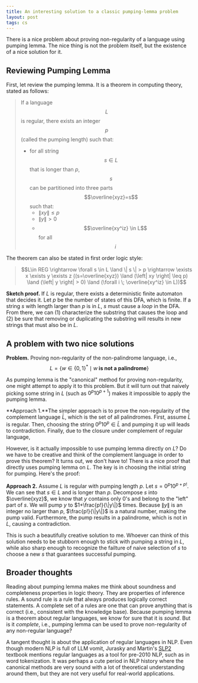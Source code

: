 ```yaml
---
title: An interesting solution to a classic pumping-lemma problem
layout: post
tags: cs
---
```


There is a nice problem about proving non-regularity of a language using pumping lemma. The nice thing is not the problem itself, but the existence of a nice solution for it. 

## Reviewing Pumping Lemma

First, let review the pumping lemma. It is a theorem in computing theory, stated as follows:

> If a language $$L$$ is regular, there exists an integer $$p$$ (called the pumping length) such that:
> - for all string $$s \in L$$ that is longer than $p$, $$s$$ can be partitioned into three parts $$\overline{xyz}=s$$ such that:
>     - $\| xy \| \leq p$
>     - $\| y \| > 0$
>     - $$\overline{xy^iz} \in L$$ for all $$i$$

The theorem can also be stated in first order logic style:

> $$L\in REG \rightarrow \forall s \in L \land \| s \| > p \rightarrow \exists x \exists y \exists z ((s=\overline{xyz}) \land (\left| xy \right| \leq p) \land (\left| y \right| > 0) \land (\forall i \; \overline{xy^iz} \in L))$$

**Sketch proof.** If $L$ is regular, there exists a deterministic finite automaton that decides it. Let $p$ be the number of states of this DFA, which is finite. If a string $s$ with length larger than $p$ is in $L$, $s$ must cause a *loop* in the DFA. From there, we can (1) characterize the substring that causes the loop and (2) be sure that removing or duplicating the substring will results in new strings that must also be in $L$.


## A problem with two nice solutions

**Problem.** Proving non-regularity of the non-palindrome language, i.e., $$L = \{w \in \{0,1\}^* \mid w \textbf{ is not a palindrome}\}$$

As pumping lemma is the "canonical" method for proving non-regularity, one might attempt to apply it to this problem. But it will turn out that naively picking some string in $L$ (such as $0^p10^{p+1}$) makes it impossible to apply the pumping lemma.

**Approach 1.**The simpler approach is to prove the non-regularity of the complement language $\bar{L}$, which is the set of all palindromes. First, assume $\bar{L}$ is regular. Then, choosing the string $0^p10^p \in \bar{L}$ and pumping it up will leads to contradiction. Finally, due to the closure under complement of regular language, 

However, is it actually impossible to use pumping lemma directly on $L$? Do we have to be creative and think of the complement language in order to prove this theorem? It turns out, we don't have to! There is a nice proof that directly uses pumping lemma on $L$. The key is in choosing the initial string for pumping. Here's the proof:

**Approach 2.** Assume $L$ is regular with pumping length $p$. Let $s = 0^p10^{p+p!}$. We can see that $s \in L$ and is longer than $p$. Decompose $s$ into $\overline{xyz}$, we know that $y$ contains only 0's and belong to the "left" part of $s$. We will pump $y$ to $1+\frac{p!}{\|y\|}$ times. Because $\|y\|$ is an integer no larger than $p$, $\frac{p!}{\|y\|}$ is a natural number, making the pump valid. Furthermore, the pump results in a palindrome, which is not in $L$, causing a contradiction.

This is such a beautifully creative solution to me. Whoever can think of this solution needs to be stubborn enough to stick with pumping a string in $L$, while also sharp enough to recognize the failture of naive selection of $s$ to choose a new $s$ that guarantees successful pumping.


## Broader thoughts

Reading about pumping lemma makes me think about soundness and completeness properties in logic theory. They are properties of inference rules. A sound rule is a rule that always produces logically correct statements. A complete set of a rules are one that can prove anything that is correct (i.e., consistent with the knowledge base). Because pumping lemma is a theorem about regular languages, we know for sure that it is *sound*. But is it *complete*, i.e., pumping lemma can be used to prove non-regularity of any non-regular language?

A tangent thought is about the application of regular languages in NLP. Even though modern NLP is full of LLM vomit, Jurasky and Martin's [SLP2](https://web.stanford.edu/~jurafsky/slp3/2.pdf) textbook mentions regular languages as a tool for pre-2010 NLP, such as in word tokenization. It was perhaps a cute period in NLP history where the canonical methods are very sound with a lot of theoretical understanding around them, but they are not very useful for real-world applications.
